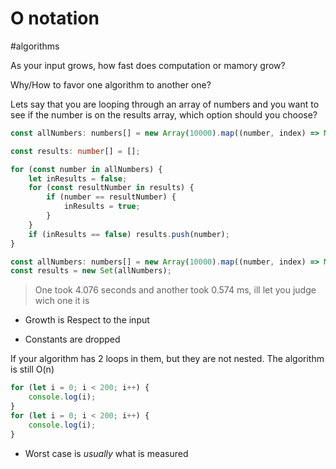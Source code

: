 # O notation


#algorithms


As your input grows, how fast does computation or mamory grow?

Why/How to favor one algorithm to another one?

Lets say that you are looping through an array of numbers and you want to see if the number is on the results array, which option should you choose?

```ts
const allNumbers: numbers[] = new Array(10000).map((number, index) => Math.floor(Math.random() * number));

const results: number[] = [];

for (const number in allNumbers) {
	let inResults = false;
	for (const resultNumber in results) {
		if (number == resultNumber) {
			inResults = true;
		}
	}
	if (inResults == false) results.push(number);
}
```

```ts
const allNumbers: numbers[] = new Array(10000).map((number, index) => Math.floor(Math.random() * number));
const results = new Set(allNumbers);
```

> One took 4.076 seconds and another took 0.574 ms, ill let you judge wich one it is

-    Growth is Respect to the input

-    Constants are dropped

If your algorithm has 2 loops in them, but they are not nested. The algorithm is still O(n)

```ts
for (let i = 0; i < 200; i++) {
	console.log(i);
}
for (let i = 0; i < 200; i++) {
	console.log(i);
}
```

-    Worst case is _usually_ what is measured
